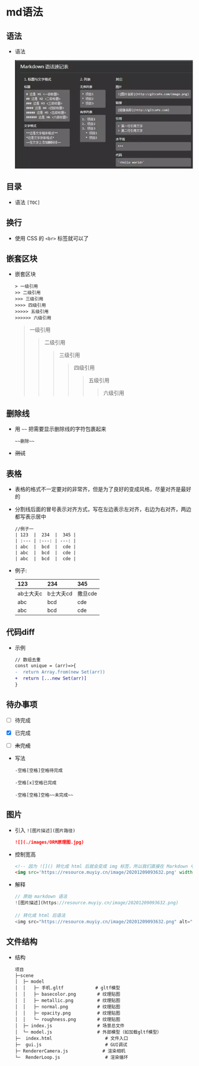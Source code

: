 # md语法

## 语法

+ 语法

    ![md语法](image/md语法.png)

## 目录

+ 语法
    `[TOC]`

## 换行

+ 使用 CSS 的 `<br>` 标签就可以了

## 嵌套区块

+ 嵌套区块

    ```
    > 一级引用
    >> 二级引用
    >>> 三级引用
    >>>> 四级引用
    >>>>> 五级引用
    >>>>>> 六级引用
    ```

    > 一级引用
    >> 二级引用
    >>> 三级引用
    >>>> 四级引用
    >>>>> 五级引用
    >>>>>> 六级引用

## 删除线

+ 用 `~~` 把需要显示删除线的字符包裹起来

    ```
    ~~删除~~
    ```

+ ~~测试~~

## 表格

+ 表格的格式不一定要对的非常齐，但是为了良好的变成风格，尽量对齐是最好的

+ 分割线后面的冒号表示对齐方式，写在左边表示左对齐，右边为右对齐，两边都写表示居中

    ```
    //例子一
    | 123  |  234  |  345 |
    | :--- | :---: | ---: |
    | abc  |  bcd  |  cde |
    | abc  |  bcd  |  cde |
    | abc  |  bcd  |  cde |
    ```

+ 例子:

    | 123       | 234       | 345     |
    | --------- | --------- | ------- |
    | ab士大夫c | b士大夫cd | 撒旦cde |
    | abc       | bcd       | cde     |
    | abc       | bcd       | cde     |

## 代码diff

+ 示例

    ```diff
    // 数组去重
    const unique = (arr)=>{
    -  return Array.from(new Set(arr))
    +  return [...new Set(arr)]
    }
    ```

## 待办事项

+ [ ] 待完成

+ [x] 已完成

+ [ ] ~~未完成~~

+ 写法

    ```纯文本
    -空格[空格]空格待完成

    -空格[x]空格已完成

    -空格[空格]空格~~未完成~~
    ```

## 图片

+ 引入 `![图片描述](图片路径)`

    ```markdown
    ![](./images/ORM原理图.jpg)
    ```

+ 控制宽高

    ```html
    <!-- 因为 ![]() 转化成 html 后就会变成 img 标签，所以我们直接在 Markdown 中写 img 标签并且加上宽高就可以了 -->
    <img src='https://resource.muyiy.cn/image/20201209093632.png' width=40%/>
    ```

+ 解释

    ```js
    // 原始 markdown 语法
    ![图片描述](https://resource.muyiy.cn/image/20201209093632.png)

    // 转化成 html 后语法
    <img src="https://resource.muyiy.cn/image/20201209093632.png" alt="图片描述">
    ```

## 文件结构

+ 结构

    ```
    项目
    ├─scene
    │  ├─ model
    │  │   ├─ 手机.gltf            # gltf模型
    │  │   ├─ basecolor.png        # 纹理贴图
    │  │   ├─ metallic.png         # 纹理贴图
    │  │   ├─ normal.png           # 纹理贴图
    │  │   ├─ opacity.png          # 纹理贴图
    │  │   └─ roughness.png        # 纹理贴图
    │  ├─ index.js                 # 场景总文件
    │  └─ model.js                 # 外部模型（如加载gltf模型）
    ├─  index.html                    # 文件入口
    ├─  gui.js                        # GUI调试
    ├─ RendererCamera.js             # 渲染相机
    └─  RenderLoop.js                 # 渲染循环
    ```
